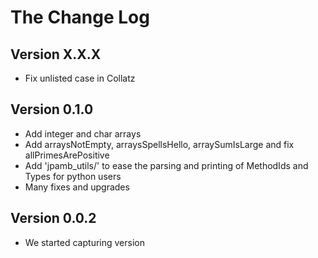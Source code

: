 # The Change Log

## Version X.X.X

- Fix unlisted case in Collatz

## Version 0.1.0

- Add integer and char arrays
- Add arraysNotEmpty, arraysSpellsHello, arraySumIsLarge and fix allPrimesArePositive
- Add 'jpamb_utils/' to ease the parsing and printing of MethodIds and Types for python users
- Many fixes and upgrades

## Version 0.0.2

- We started capturing version
